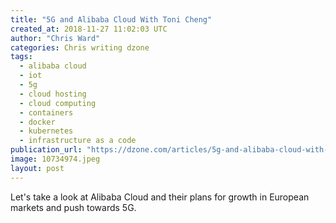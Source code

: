```yaml
---
title: "5G and Alibaba Cloud With Toni Cheng"
created_at: 2018-11-27 11:02:03 UTC
author: "Chris Ward"
categories: Chris writing dzone
tags: 
  - alibaba cloud
  - iot
  - 5g
  - cloud hosting
  - cloud computing
  - containers
  - docker
  - kubernetes
  - infrastructure as a code
publication_url: "https://dzone.com/articles/5g-and-alibaba-cloud-with-tony-cheng"
image: 10734974.jpeg
layout: post
---
```

Let's take a look at Alibaba Cloud and their plans for growth in European markets and push towards 5G.

